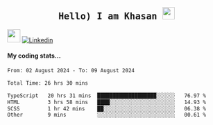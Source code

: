 <h2 align='center'><samp><strong>Hello) I am Khasan <img src="https://media.giphy.com/media/hvRJCLFzcasrR4ia7z/giphy.gif" width="28px" height="28px"></strong></samp></h2>

<img src="https://media.giphy.com/media/WUlplcMpOCEmTGBtBW/giphy.gif" width="30"> [![Linkedin](https://img.shields.io/badge/LinkedIn-Khasan%20Rashidov-blue?logo=Linkedin&logoColor=blue&labelColor=black&style=flat-square)](https://www.linkedin.com/in/khasanr)  

#### My coding stats...
<!--START_SECTION:waka-->

```txt
From: 02 August 2024 - To: 09 August 2024

Total Time: 26 hrs 30 mins

TypeScript   20 hrs 31 mins  ███████████████████░░░░░░   76.97 %
HTML         3 hrs 58 mins   ████░░░░░░░░░░░░░░░░░░░░░   14.93 %
SCSS         1 hr 42 mins    ██░░░░░░░░░░░░░░░░░░░░░░░   06.38 %
Other        9 mins          ░░░░░░░░░░░░░░░░░░░░░░░░░   00.61 %
```

<!--END_SECTION:waka-->

<!---
khasanrashidov/khasanrashidov is a ✨ special ✨ repository because its `README.md` (this file) appears on your GitHub profile.
You can click the Preview link to take a look at your changes.
--->
